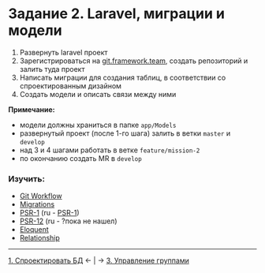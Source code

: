 # Задание 2. Laravel, миграции и модели
1. Развернуть laravel проект
2. Зарегистрироваться на [git.framework.team](http://git.framework.team), создать репозиторий и залить туда проект
3. Написать миграции для создания таблиц, в соответствии со спроектированным дизайном
4. Создать модели и описать связи между ними

**Примечание:**
- модели должны храниться в папке `app/Models`
- развернутый проект (после 1-го шага) залить в ветки `master` и `develop`
- над 3 и 4 шагами работать в ветке `feature/mission-2`
- по окончанию создать MR в `develop`

### Изучить:
- [Git Workflow](https://github.com/dom1no/fwt-standards/blob/master/accepted/git-workflow.md)
- [Migrations](https://laravel.com/docs/5.8/migrations)
- [PSR-1](https://www.php-fig.org/psr/psr-1/) (ru - [PSR-1](https://svyatoslav.biz/misc/psr_translation/#_PSR-1))
- [PSR-12](https://www.php-fig.org/psr/psr-12/) (ru - ?пока не нашел)
- [Eloquent](https://laravel.com/docs/5.8/eloquent)
- [Relationship](https://laravel.com/docs/5.8/eloquent-relationships)

---
[1. Спроектировать БД](mission-1.md) ← | → [3. Управление группами](mission-3.md)
